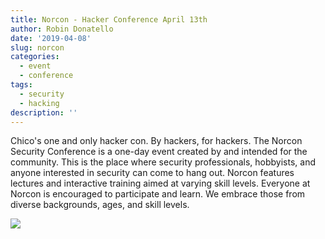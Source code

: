 ```yaml
---
title: Norcon - Hacker Conference April 13th
author: Robin Donatello
date: '2019-04-08'
slug: norcon
categories:
  - event
  - conference
tags:
  - security
  - hacking
description: ''
---
```



Chico's one and only hacker con. By hackers, for hackers. The Norcon Security Conference is a one-day event created by and intended for the community. This is the place where security professionals, hobbyists, and anyone interested in security can come to hang out. Norcon features lectures and interactive training aimed at varying skill levels. Everyone at Norcon is encouraged to participate and learn. We embrace those from diverse backgrounds, ages, and skill levels.

![](/post/2019-04-08-norcon_files/Norcon19.png)